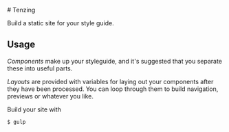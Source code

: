 # Tenzing

Build a static site for your style guide.

## Usage

*Components* make up your styleguide, and it's suggested that you separate these into useful parts. 

*Layouts* are provided with variables for laying out your components after they have been processed. You can loop through them to build navigation, previews or whatever you like.

Build your site with

```bash
$ gulp
```